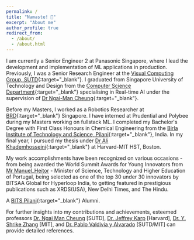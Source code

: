 ```yaml
---
permalink: /
title: "Namaste! 🙏"
excerpt: "About me"
author_profile: true
redirect_from: 
  - /about/
  - /about.html
---
```

I am currently a Senior Engineer 2 at Panasonic Singapore, where I lead the development and implementation of ML applications in production. Previously, I was a Senior Research Engineer at the [Visual Computing Group, SUTD](https://sutd-visual-computing-group.github.io/){:target="_blank"}. I graduated from Singapore University of Technology and Design from the [Computer Science Department](https://istd.sutd.edu.sg/){:target="_blank"} specialising in Real-time AI under the supervision of [Dr Ngai-Man Cheung](https://sites.google.com/site/mancheung0407/){:target="_blank"}.

Before my Masters, I worked as a Robotics Researcher at [BRD](https://brd.sutd.edu.sg/){:target="_blank"} Singapore. I have interned at Prudential and Polybee during my Masters working on fullstack ML. I completed my Bachelor's Degree with First Class Honours in Chemical Engineering from the [Birla Institute of Technology and Science, Pilani](https://www.bits-pilani.ac.in/goa/){:target="_blank"}, India. In my final year, I pursued my thesis under [Dr Ali Khademhosseini](https://hst.mit.edu/){:target="_blank"} at Harvard-MIT HST, Boston.

My work accomplishments have been recognized on various occasions - from being awarded the World Summit Awards for Young Innovators from [Mr Manuel_Heitor](https://en.wikipedia.org/wiki/Manuel_Heitor) - Minister of Science, Technology and Higher Education of Portugal, being selected as one of the top 30 under 30 innovators by BITSAA Global for Hyperloop India, to getting featured in prestigious publications such as XRDS(USA), New Delhi Times, and The Hindu.

A [BITS Pilani](https://www.bits-pilani.ac.in/goa/){:target="_blank"} Alumni.

For further insights into my contributions and achievements, esteemed professors [Dr. Ngai Man Cheung](https://sites.google.com/site/mancheung0407/) [SUTD], [Dr. Jeffrey Karp](https://www.karplab.net/team/jeff-karp) [Harvard], [Dr. Y. Shrike Zhang](https://shrikezhang.com/) [MIT], and [Dr. Pablo Valdivia y Alvarado](https://www.dedoux.com/bio/) [SUTD/MIT] can provide detailed references.